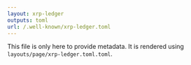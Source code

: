 ```yaml
---
layout: xrp-ledger
outputs: toml
url: /.well-known/xrp-ledger.toml
---
```


This file is only here to provide metadata.
It is rendered using `layouts/page/xrp-ledger.toml.toml`.

